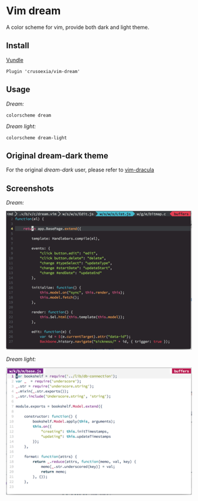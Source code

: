 Vim dream
=========

A color scheme for vim, provide both dark and light theme.

Install
-------

[Vundle](https://github.com/gmarik/Vundle.vim)

    Plugin 'crusoexia/vim-dream'

Usage
-----

_Dream:_

    colorscheme dream

_Dream light:_

    colorscheme dream-light

Original dream-dark theme
-------------------------

For the original _dream-dark_ user, please refer to [vim-dracula](https://github.com/crusoexia/vim-dracula)

Screenshots
-----------

_Dream:_

![dream-dark](./screenshots/dream-dark.png)

_Dream light:_

![dream-light](./screenshots/dream-light.png)
